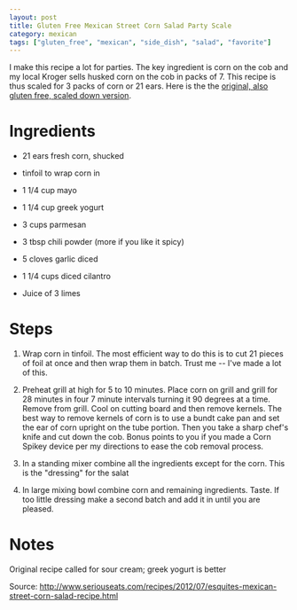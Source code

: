 ```yaml
---
layout: post
title: Gluten Free Mexican Street Corn Salad Party Scale
category: mexican
tags: ["gluten_free", "mexican", "side_dish", "salad", "favorite"]
---
```

I make this recipe a lot for parties.  The key ingredient is corn on the cob and my local Kroger sells husked corn on the cob in packs of 7.  This recipe is thus scaled for 3 packs of corn or 21 ears.  Here is the the [original, also gluten free, scaled down version](https://fuzzyblog.io/recipes/mexican/2016/07/11/mexican-street-corn-salad.html).
# Ingredients

* 21 ears fresh corn, shucked

* tinfoil to wrap corn in

* 1 1/4 cup mayo

* 1 1/4 cup greek yogurt

* 3 cups parmesan

* 3 tbsp chili powder (more if you like it spicy)

* 5 cloves garlic diced

* 1 1/4 cups diced cilantro

* Juice of 3 limes

# Steps

1.  Wrap corn in tinfoil.  The most efficient way to do this is to cut 21 pieces of foil at once and then wrap them in batch. Trust me -- I've made a lot of this.

2.  Preheat grill at high for 5 to 10 minutes.  Place corn on grill and grill for 28 minutes in four 7 minute intervals turning it 90 degrees at a time.  Remove from grill.  Cool on cutting board and then remove kernels.  The best way to remove kernels of corn is to use a bundt cake pan and set the ear of corn upright on the tube portion.  Then you take a sharp chef's knife and cut down the cob.  Bonus points to you if you made a Corn Spikey device per my directions to ease the cob removal process.

3.  In a standing mixer combine all the ingredients except for the corn.  This is the "dressing" for the salat

3.  In large mixing bowl combine corn and remaining ingredients.  Taste.  If too little dressing make a second batch and add it in until you are pleased.

# Notes

Original recipe called for sour cream; greek yogurt is better

Source: http://www.seriouseats.com/recipes/2012/07/esquites-mexican-street-corn-salad-recipe.html
